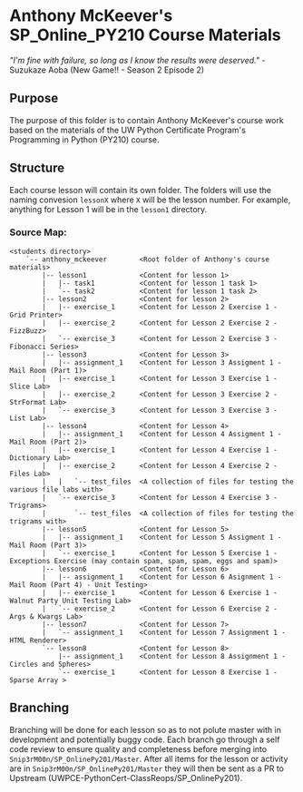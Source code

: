 # Anthony McKeever's SP_Online_PY210 Course Materials

*"I'm fine with failure, so long as I know the results were deserved."* - Suzukaze Aoba (New Game!! - Season 2 Episode 2)

## Purpose

The purpose of this folder is to contain Anthony McKeever's course work based on the materials of the UW Python Certificate Program's Programming in Python (PY210) course.

## Structure

Each course lesson will contain its own folder.  The folders will use the naming convesion `lessonX` where `X` will be the lesson number.  For example, anything for Lesson 1 will be in the `lesson1` directory.

### Source Map:
```
<students directory>
    `-- anthony_mckeever        <Root folder of Anthony's course materials>
        |-- lesson1             <Content for lesson 1>
        |   |-- task1           <Content for lesson 1 task 1>
        |   `-- task2           <Content for lesson 1 task 2>
        |-- lesson2             <Content for lesson 2>
        |   |-- exercise_1      <Content for Lesson 2 Exercise 1 - Grid Printer>
        |   |-- exercise_2      <Content for Lesson 2 Exercise 2 - FizzBuzz>
        |   `-- exercise_3      <Content for Lesson 2 Exercise 3 - Fibonacci Series>
        |-- lesson3             <Content for Lesson 3>
        |   |-- assignment_1    <Content for Lesson 3 Assigment 1 - Mail Room (Part 1)>
        |   |-- exercise_1      <Content for Lesson 3 Exercise 1 - Slice Lab>
        |   |-- exercise_2      <Content for Lesson 3 Exercise 2 - StrFormat Lab>
        |   `-- exercise_3      <Content for Lesson 3 Exercise 3 - List Lab>
        |-- lesson4             <Content for Lesson 4>
        |   |-- assignment_1    <Content for Lesson 4 Assigment 1 - Mail Room (Part 2)>
        |   |-- exercise_1      <Content for Lesson 4 Exercise 1 - Dictionary Lab>
        |   |-- exercise_2      <Content for Lesson 4 Exercise 2 - Files Lab>
        |   |   `-- test_files  <A collection of files for testing the various file labs with>
        |   `-- exercise_3      <Content for Lesson 4 Exercise 3 - Trigrams>
        |       `-- test_files  <A collection of files for testing the trigrams with>
        |-- lesson5             <Content for Lesson 5>
        |   |-- assignment_1    <Content for Lesson 5 Assigment 1 - Mail Room (Part 3)>
        |   `-- exercise_1      <Content for Lesson 5 Exercise 1 - Exceptions Exercise (may contain spam, spam, spam, eggs and spam)>
        |-- lesson6             <Content for Lesson 6>
        |   |-- assignment_1    <Content for Lesson 6 Asignment 1 - Mail Room (Part 4) - Unit Testing>
        |   |-- exercise_1      <Content for Lesson 6 Exercise 1 - Walnut Party Unit Testing Lab>
        |   `-- exercise_2      <Content for Lesson 6 Exercise 2 - Args & Kwargs Lab>
        |-- lesson7             <Content for Lesson 7>
        |   `-- assignment_1    <Content for Lesson 7 Assignment 1 - HTML Renderer>
        `-- lesson8             <Content for Lesson 8>
            |-- assignment_1    <Content for Lesson 8 Assignment 1 - Circles and Spheres>
            `-- exercise_1      <Content for Lesson 8 Exercise 1 - Sparse Array >
```

## Branching

Branching will be done for each lesson so as to not polute master with in development and potentially buggy code.  Each branch go through a self code review to ensure quality and completeness before merging into `Snip3rM00n/SP_OnlinePy201/Master`.  After all items for the lesson or activity are in `Snip3rM00n/SP_OnlinePy201/Master` they will then be sent as a PR to Upstream (UWPCE-PythonCert-ClassReops/SP_OnlinePy201).
